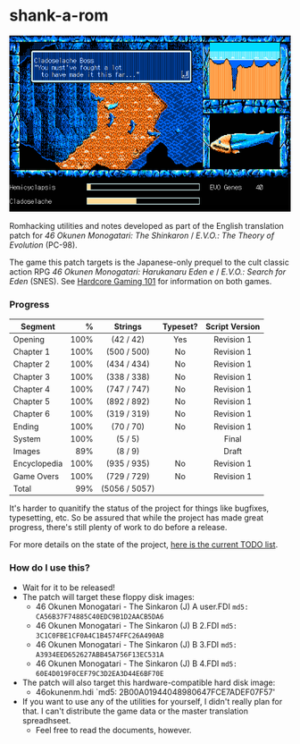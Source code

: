 # shank-a-rom
![screen from mid-Chapter 1, translated](img/evidence_02.png)

Romhacking utilities and notes developed as part of the English translation patch for *46 Okunen Monogatari: The Shinkaron* / *E.V.O.: The Theory of Evolution* (PC-98).

The game this patch targets is the Japanese-only prequel to the cult classic action RPG *46 Okunen Monogatari: Harukanaru Eden e* / *E.V.O.: Search for Eden* (SNES). See [Hardcore Gaming 101](http://www.hardcoregaming101.net/46okunen/46okunen.htm) for information on both games.

### Progress
| Segment      | %    | Strings      | Typeset? | Script Version |
| -------------|-----:|:------------:|:--------:|:--------------:|
| Opening      |100%  |  (42 / 42)   | Yes      | Revision 1     |
| Chapter 1    |100%  | (500 / 500)  | No       | Revision 1     |
| Chapter 2    |100%  | (434 / 434)  | No       | Revision 1     |
| Chapter 3    |100%  | (338 / 338)  | No       | Revision 1     |
| Chapter 4    |100%  | (747 / 747)  | No       | Revision 1     |
| Chapter 5    |100%  | (892 / 892)  | No       | Revision 1     |
| Chapter 6    |100%  | (319 / 319)  | No       | Revision 1     |
| Ending       |100%  |  (70 / 70)   | No       | Revision 1     |
| System       |100%  |   (5 / 5)    |          | Final          |
| Images       | 89%  |   (8 / 9)    |          | Draft          |
| Encyclopedia |100%  | (935 / 935)  | No       | Revision 1     |
| Game Overs   |100%  | (729 / 729)  | No       | Revision 1     |
| Total        | 99%  |(5056 / 5057) |          |                |

It's harder to quanitify the status of the project for things like bugfixes, typesetting, etc. So be assured that while the project has made great progress, there's still plenty of work to do before a release.

For more details on the state of the project, [here is the current TODO list](../master/todo.md).

### How do I use this?
* Wait for it to be released!
* The patch will target these floppy disk images:
	* 46 Okunen Monogatari - The Sinkaron (J) A user.FDI `md5: CA56B37F74885C40EDC9B1D2AACB5DA6`
	* 46 Okunen Monogatari - The Sinkaron (J) B 2.FDI `md5: 3C1C0FBE1CF0A4C1B4574FFC26A490AB`
	* 46 Okunen Monogatari - The Sinkaron (J) B 3.FDI `md5: A3934EED652627ABB45A756F13EC531A`
	* 46 Okunen Monogatari - The Sinkaron (J) B 4.FDI `md5: 60E4D019F0CEF79C3D2EA3D44E6BF70E`
* The patch will also target this hardware-compatible hard disk image:
	* 46okunenm.hdi `md5: 2B00A01944048980647FCE7ADEF07F57'
* If you want to use any of the utilities for yourself, I didn't really plan for that. I can't distribute the game data or the master translation spreadhseet.
	* Feel free to read the documents, however.